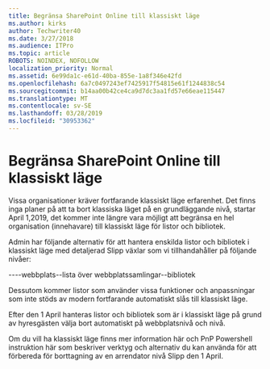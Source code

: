 ```yaml
---
title: Begränsa SharePoint Online till klassiskt läge
ms.author: kirks
author: Techwriter40
ms.date: 3/27/2018
ms.audience: ITPro
ms.topic: article
ROBOTS: NOINDEX, NOFOLLOW
localization_priority: Normal
ms.assetid: 6e99da1c-e61d-40ba-855e-1a8f346e42fd
ms.openlocfilehash: 6a7c0497243ef7425917f54815e61f1244838c54
ms.sourcegitcommit: b14aa00b42ce4ca9d7dc3aa1fd57e66eae115447
ms.translationtype: MT
ms.contentlocale: sv-SE
ms.lasthandoff: 03/28/2019
ms.locfileid: "30953362"
---
```

# <a name="restrict-sharepoint-online-to-classic-mode"></a>Begränsa SharePoint Online till klassiskt läge

Vissa organisationer kräver fortfarande klassiskt läge erfarenhet. Det finns inga planer på att ta bort klassiska läget på en grundläggande nivå, startar April 1,2019, det kommer inte längre vara möjligt att begränsa en hel organisation (innehavare) till klassiskt läge för listor och bibliotek.

Admin har följande alternativ för att hantera enskilda listor och bibliotek i klassiskt läge med detaljerad Slipp växlar som vi tillhandahåller på följande nivåer:

----webbplats--lista över webbplatssamlingar--bibliotek

Dessutom kommer listor som använder vissa funktioner och anpassningar som inte stöds av modern fortfarande automatiskt slås till klassiskt läge.

Efter den 1 April hanteras listor och bibliotek som är i klassiskt läge på grund av hyresgästen välja bort automatiskt på webbplatsnivå och nivå.

Om du vill ha klassiskt läge finns mer information här och PnP Powershell instruktion här som beskriver verktyg och alternativ du kan använda för att förbereda för borttagning av en arrendator nivå Slipp den 1 April.
